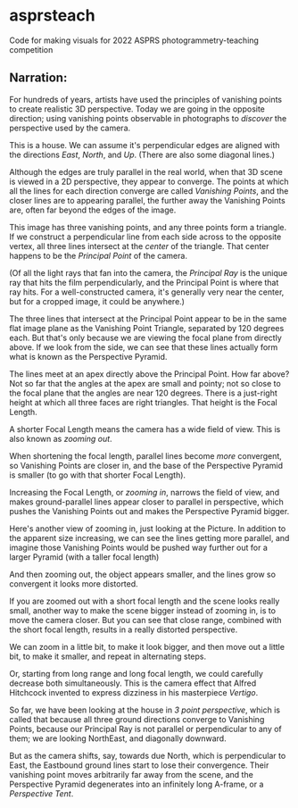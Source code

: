 # asprsteach
Code for making visuals for 2022 ASPRS photogrammetry-teaching competition

## Narration:

For hundreds of years, artists have used the principles of 
vanishing points to create realistic 3D perspective. 
Today we are going in the opposite direction; 
using vanishing points observable in photographs
to *discover* the perspective used by the camera.

This is a house. We can assume it's perpendicular edges
are aligned with the directions *East*, *North*, and *Up*. 
(There are also some diagonal lines.)

Although the edges are truly parallel in the real world, 
when that 3D scene is viewed in a 2D perspective, 
they appear to converge. The points at which all the lines for each
direction converge are called *Vanishing Points*, and the closer
lines are to appearing parallel, the further away the Vanishing Points
are, often far beyond the edges of the image.

This image has three vanishing points, and any three points form a triangle.
If we construct a perpendicular line from each side across to the opposite
vertex, all three lines intersect at the *center* of the triangle.
That center happens to be the *Principal Point* of the camera.

(Of all the light rays that fan into the camera, the *Principal Ray* 
is the unique ray that hits the film perpendicularly, and the 
Principal Point is where that ray hits. For a well-constructed camera, 
it's generally very near the center, but for a cropped image,
it could be anywhere.)

The three lines that intersect at the Principal Point appear to be in the
same flat image plane as the Vanishing Point Triangle, separated by 120
degrees each. But that's only because we are viewing the focal plane from
directly above. If we look from the side, we can see that these lines
actually form what is known as the Perspective Pyramid.

The lines meet at an apex directly above the Principal Point. How far above?
Not so far that the angles at the apex are small and pointy; not so close
to the focal plane that the angles are near 120 degrees. There is a
just-right height at which all three faces are right triangles. That height
is the Focal Length.

A shorter Focal Length means the camera has a wide field of view.
This is also known as *zooming out*.

When shortening the focal length, parallel lines become
*more* convergent, so Vanishing Points are closer in,
and the base of the Perspective Pyramid is smaller (to go with that
shorter Focal Length). 

Increasing the Focal Length, or *zooming in*, narrows the field of view,
and makes ground-parallel lines appear closer to parallel in perspective,
which pushes the Vanishing Points out and makes the Perspective Pyramid bigger.

Here's another view of zooming in, just looking at the Picture.
In addition to the apparent size increasing, we can see the
lines getting more parallel, and imagine those Vanishing 
Points would be pushed way further out for a larger Pyramid
(with a taller focal length)

And then zooming out, the object appears smaller, and the
lines grow so convergent it looks more distorted.

If you are zoomed out with a short focal length and the 
scene looks really small, another way to make the scene
bigger instead of zooming in, is to move the camera closer.
But you can see that close range, combined with the short
focal length, results in a really distorted perspective.

We can zoom in a little bit, to make it look bigger, and then
move out a little bit, to make it smaller, and repeat in
alternating steps.

Or, starting from long range and long focal length, we could
carefully decrease both simultaneously. This is the camera
effect that Alfred Hitchcock invented to express 
dizziness in his masterpiece *Vertigo*.

So far, we have been looking at the house in *3 point perspective*, 
which is called that because all three ground directions converge to 
Vanishing Points, because our Principal Ray is not parallel or 
perpendicular to any of them; we are looking NorthEast, 
and diagonally downward.

But as the camera shifts, say, towards due North, which is 
perpendicular to East, the Eastbound ground lines start to lose 
their convergence. Their vanishing point moves arbitrarily 
far away from the scene, and the Perspective Pyramid degenerates
into an infinitely long A-frame, or a *Perspective Tent*. 



 
